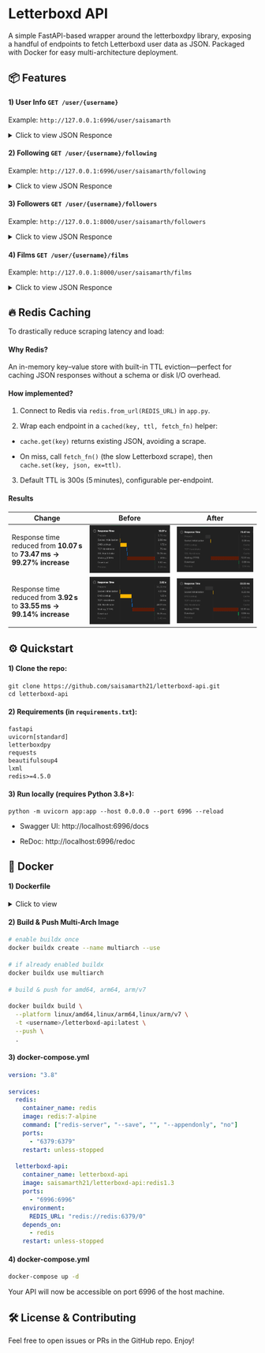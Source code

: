 # Letterboxd API

A simple FastAPI-based wrapper around the letterboxdpy library, exposing a handful of endpoints to fetch Letterboxd user data as JSON. Packaged with Docker for easy multi-architecture deployment.

## 📦 Features

#### **1) User Info `GET /user/{username}`**


Example: `http://127.0.0.1:6996/user/saisamarth`

<details>
  <summary>Click to view JSON Responce</summary>

```
{
  "username": "saisamarth",
  "watchlist_length": "125",
  "favorites": [
    [
      "Mulholland Drive",
      "mulholland-drive"
    ],
    [
      "Heat",
      "heat-1995"
    ],
    [
      "Nightcrawler",
      "nightcrawler"
    ],
    [
      "A Bronx Tale",
      "a-bronx-tale"
    ]
  ],
  "stats": {
    "Films": "380",
    "This year": "21",
    "Lists": "8",
    "Following": "7",
    "Followers": "8"
  }
}
```

Returns basic profile data (watchlist length, favorites, stats).

</details>

#### **2) Following `GET /user/{username}/following`**

Example: `http://127.0.0.1:6996/user/saisamarth/following`

<details>
  <summary>Click to view JSON Responce</summary>


```
{
  "following": [
    "korosuke",
    "BhimaMalgi",
    "Guruprasad Pattar",
    "jagadeesh11",
    "capncook08",
    "OmBevin",
    "Vinay07"
  ]
}
```

Returns a list of usernames that the user is following.

</details>

#### **3) Followers `GET /user/{username}/followers`**

Example: `http://127.0.0.1:8000/user/saisamarth/followers`

<details>
  <summary>Click to view JSON Responce</summary>

```
{
  "followers": [
    "DeepakBaligar",
    "BhimaMalgi",
    "bott89",
    "Guruprasad Pattar",
    "jagadeesh11",
    "capncook08",
    "OmBevin",
    "Vinay07"
  ]
}
```

Returns a list of usernames who follow the user.

</details>

#### **4) Films `GET /user/{username}/films`**

Example: `http://127.0.0.1:8000/user/saisamarth/films`

<details>
  <summary>Click to view JSON Responce</summary>

```
{
  "films": [
    [
      "Thunderbolts*",
      "thunderbolts"
    ],
    [
      "Mickey 17",
      "mickey-17"
    ],
        [
      "The Godfather",
      "the-godfather"
    ]
  ]
}
```

Returns an array of (title, slug) pairs for all watched films.

All endpoints run on port 6996 by default.

</details>

## 🔥 Redis Caching

To drastically reduce scraping latency and load:

#### **Why Redis?** 
An in-memory key–value store with built-in TTL eviction—perfect for caching JSON responses without a schema or disk I/O overhead.

#### **How implemented?**

1. Connect to Redis via `redis.from_url(REDIS_URL)` in `app.py`.

2. Wrap each endpoint in a `cached(key, ttl, fetch_fn)` helper:

- `cache.get(key)` returns existing JSON, avoiding a scrape.

- On miss, call `fetch_fn()` (the slow Letterboxd scrape), then `cache.set(key, json, ex=ttl)`.

3. Default TTL is 300s (5 minutes), configurable per-endpoint.

#### **Results**

| Change                                                 | Before        | After        | 
| ------------------------------------------------------ | ------------- | ------------ |
| Response time reduced from **10.07 s** to **73.47 ms** **->** **99.27% increase**  | ![before1](screenshots/before2.png) |![after1](screenshots/after2.png) |
| Response time reduced from **3.92 s** to **33.55 ms** **->** **99.14% increase** | ![before2](screenshots/before1.png) | ![after2](screenshots/after1.png) |


## ⚙️ Quickstart

#### **1) Clone the repo:**

```
git clone https://github.com/saisamarth21/letterboxd-api.git
cd letterboxd-api
```

#### **2) Requirements (in `requirements.txt`):**

```
fastapi
uvicorn[standard]
letterboxdpy
requests
beautifulsoup4
lxml
redis>=4.5.0
```

#### **3) Run locally (requires Python 3.8+):**

```
python -m uvicorn app:app --host 0.0.0.0 --port 6996 --reload
```

- Swagger UI: http://localhost:6996/docs

- ReDoc: http://localhost:6996/redoc


## 🐳 Docker


#### **1) Dockerfile**

<details>
  <summary>Click to view</summary>

```
# syntax=docker/dockerfile:1
FROM --platform=$BUILDPLATFORM python:3.11-slim

# Create app directory
WORKDIR /app

# Install runtime dependencies
COPY requirements.txt .
RUN pip install --no-cache-dir -r requirements.txt

# Copy source
COPY . .

# Expose the port your FastAPI app uses
EXPOSE 6996

# Default command
CMD ["uvicorn", "app:app", "--host", "0.0.0.0", "--port", "6996"]
```

</details>

#### **2) Build & Push Multi-Arch Image**

```bash
# enable buildx once
docker buildx create --name multiarch --use

# if already enabled buildx 
docker buildx use multiarch

# build & push for amd64, arm64, arm/v7

docker buildx build \
  --platform linux/amd64,linux/arm64,linux/arm/v7 \
  -t <username>/letterboxd-api:latest \
  --push \
  .
```

#### **3) docker-compose.yml**

```yml
version: "3.8"

services:
  redis:
    container_name: redis
    image: redis:7-alpine
    command: ["redis-server", "--save", "", "--appendonly", "no"]
    ports:
      - "6379:6379"
    restart: unless-stopped

  letterboxd-api:
    container_name: letterboxd-api
    image: saisamarth21/letterboxd-api:redis1.3
    ports:
      - "6996:6996"
    environment:
      REDIS_URL: "redis://redis:6379/0"
    depends_on:
      - redis
    restart: unless-stopped
```


#### **4) docker-compose.yml**

```bash
docker-compose up -d
```
Your API will now be accessible on port 6996 of the host machine.

## 🛠️ License & Contributing

Feel free to open issues or PRs in the GitHub repo. Enjoy!
